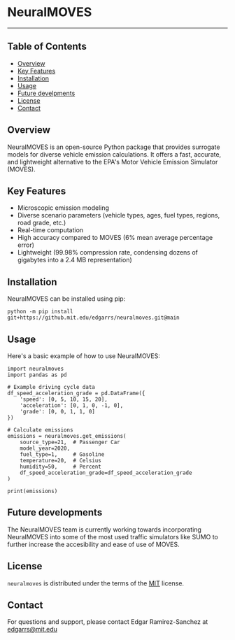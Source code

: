 # NeuralMOVES

-----

## Table of Contents

- [Overview](#overview)
- [Key Features](#key_features)
- [Installation](#installation)
- [Usage](#usage)
- [Future develpments](#future)
- [License](#license)
- [Contact](#contact)


## Overview

NeuralMOVES is an open-source Python package that provides surrogate models for diverse vehicle emission calculations. It offers a fast, accurate, and lightweight alternative to the EPA's Motor Vehicle Emission Simulator (MOVES).


## Key Features

- Microscopic emission modeling
- Diverse scenario parameters (vehicle types, ages, fuel types, regions, road grade, etc.)
- Real-time computation
- High accuracy compared to MOVES (6% mean average percentage error)
- Lightweight (99.98% compression rate, condensing dozens of gigabytes into a 2.4 MB representation)

## Installation

NeuralMOVES can be installed using pip:

```console
python -m pip install git+https://github.mit.edu/edgarrs/neuralmoves.git@main
```

## Usage

Here's a basic example of how to use NeuralMOVES:
```console
import neuralmoves
import pandas as pd

# Example driving cycle data
df_speed_acceleration_grade = pd.DataFrame({
    'speed': [0, 5, 10, 15, 20],
    'acceleration': [0, 1, 0, -1, 0],
    'grade': [0, 0, 1, 1, 0]
})

# Calculate emissions
emissions = neuralmoves.get_emissions(
    source_type=21,  # Passenger Car
    model_year=2020,
    fuel_type=1,     # Gasoline
    temperature=20,  # Celsius
    humidity=50,     # Percent
    df_speed_acceleration_grade=df_speed_acceleration_grade
)

print(emissions)
```
## Future developments 
The NeuralMOVES team is currently working towards incorporating NeuralMOVES into some of the most used traffic simulators like SUMO to further increase the accesibility and ease of use of MOVES. 


## License

`neuralmoves` is distributed under the terms of the [MIT](https://spdx.org/licenses/MIT.html) license.

## Contact

For questions and support, please contact Edgar Ramirez-Sanchez at edgarrs@mit.edu
